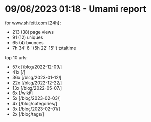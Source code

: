 # 09/08/2023 01:18 - Umami report
for www.shifeiti.com [24h] :

 - 213 (38) page views
 - 91 (12) uniques
 - 65 (4) bounces
 - 7h 34' 6'' (5h 22' 15'') totaltime


top 10 urls:
 - 57x [/blog/2022-12-09/]
 - 41x [/]
 - 36x [/blog/2023-01-12/]
 - 22x [/blog/2022-12-22/]
 - 13x [/blog/2022-05-07/]
 - 6x [/wiki/]
 - 5x [/blog/2023-02-03/]
 - 4x [/blog/categories/]
 - 3x [/blog/2023-02-01/]
 - 2x [/blog/tags/]


